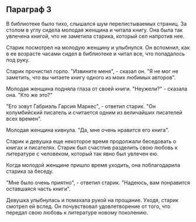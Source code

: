 
## Параграф 3


В библиотеке было тихо, слышался шум перелистываемых страниц. За столом в углу сидела молодая женщина и читала книгу. Она была так увлечена книгой, что не заметила старика, который сел напротив нее.


Старик посмотрел на молодую женщину и улыбнулся. Он вспомнил, как в ее возрасте часами сидел в библиотеке и читал все, что попадалось под руку.


Старик прочистил горло. "Извините меня", - сказал он. "Я не мог не заметить, что вы читаете книгу одного из моих любимых авторов".


Молодая женщина подняла глаза от своей книги. "Неужели?" - сказала она. "Кто же это?"


"Его зовут Габриэль Гарсия Маркес", - ответил старик. "Он колумбийский писатель и считается одним из величайших писателей всех времен".


Молодая женщина кивнула. "Да, мне очень нравится его книга".


Старик и девушка еще некоторое время продолжали беседовать о книгах и писателях. Старик был счастлив разделить свою любовь к литературе с человеком, который так явно был увлечен ею.


Когда молодой женщине пришло время уходить, она поблагодарила старика за беседу.


"Мне было очень приятно", - ответил старик. "Надеюсь, вам понравится оставшаяся часть книги".


Девушка улыбнулась и помахала рукой на прощание. Уходя, старик смотрел ей вслед. Он почувствовал удовлетворение от того, что передал свою любовь к литературе новому поколению.

